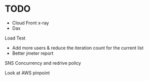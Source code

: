 # TODO
* Cloud Front x-ray
* Dax 

Load Test
* Add more users & reduce the iteration count for the current list
* Better jmeter report

SNS Concurrency and redrive policy
  
Look at AWS pinpoint


